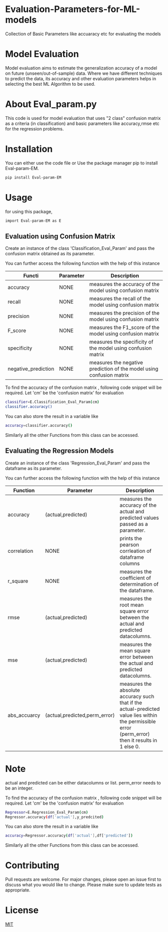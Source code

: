 # Evaluation-Parameters-for-ML-models
Collection of Basic Parameters like accuaracy etc for evaluating the models 

# Model Evaluation

Model evaluation aims to estimate the generalization accuracy of a model on future (unseen/out-of-sample) data. Where we have different techniques to predict the data, its accuracy and other evaluation parameters helps in selecting the best ML Algorithm to be used.

# About Eval_param.py

This code is used for model evaluation that uses "2 class" confusion matrix as a criteria (in classification) and basic parameters like accuracy,rmse etc for the regression problems.




# Installation

You can either use the code file
or
Use the package manager pip to install Eval-param-EM.

```bash
pip install Eval-param-EM
```
# Usage

for using this package,

```bash
import Eval-param-EM as E
```
## Evaluation using Confusion Matrix 

Create an instance of the class 'Classification_Eval_Param' and pass the confusion matrix obtained as its parameter.


You can further access the following function with the help of this instance

|Functi             |Parameter |Description                                                          |
|-------------------|----------|---------------------------------------------------------------------|
|accuracy           | NONE     |measures the accuracy of the model using confusion matrix            |
|recall             | NONE     |measures the recall of the model using confusion matrix              |
|precision          | NONE     |measures the precision of the model using confusion matrix           |
|F_score            | NONE     |measures the F1_score of the model using confusion matrix            |
|specificity        | NONE     |measures the specificity of the model using confusion matrix         |
|negative_prediction| NONE     |measures the negative prediction of the model using confusion matrix |

To find the accuracy of the confusion matrix , following code snippet will be required.
Let 'cm' be the 'confusion matrix' for evaluation

```bash
classifier=E.Classification_Eval_Param(cm)
classifier.accuracy()
```
You can also store the result in a variable like

```bash
accuracy=classifier.accuracy()
```
Similarly all the other Functions from this class can be accessed.


## Evaluating the Regression Models 

Create an instance of the class 'Regression_Eval_Param' and pass the dataframe as its parameter.


You can further access the following function with the help of this instance

|Function    |Parameter | Description |     
|------------|---------|---------------|
|accuracy    |(actual,predicted)|measures the accuracy of the actual and predicted values passed as a parameter.|
|correlation|NONE|prints the pearson corrleation of dataframe columns|
|r_square    |NONE|measures the coefficient of determination of the dataframe.|
|rmse |(actual,predicted)   |measures the root mean square error between the actual and predicted datacolumns.|
|mse           |(actual,predicted)    |measures the mean square error between the actual and predicted datacolumns.|
|abs_accuarcy|(actual,predicted,perm_error)|measures the absolute accuracy such that if the actual-predicted value lies within the permissible error (perm_error) then it results in 1 else 0.|

# Note
actual and predicted can be either datacolumns or list.
perm_error needs to be an integer.

To find the accuracy of the confusion matrix , following code snippet will be required.
Let 'cm' be the 'confusion matrix' for evaluation

```bash
Regressor=E.Regression_Eval_Param(cm)
Regressor.accuracy(df['actual'],y_predcited)
```
You can also store the result in a variable like

```bash
accuracy=Regressor.accuracy(df['actual'],df['predicted'])
```
Similarly all the other Functions from this class can be accessed.


# Contributing
Pull requests are welcome. For major changes, please open an issue first to discuss what you would like to change.
Please make sure to update tests as appropriate.


# License
[MIT](https://choosealicense.com/licenses/mit/)

